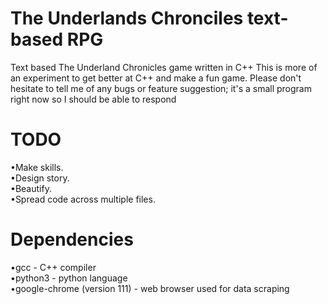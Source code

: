 # The Underlands Chronciles text-based RPG
Text based The Underland Chronicles game written in C++
This is more of an experiment to get better at C++ and make a fun game.
Please don't hesitate to tell me of any bugs or feature suggestion;
it's a small program right now so I should be able to respond

# TODO
•Make skills.<br/>
•Design story.<br/>
•Beautify.<br/>
•Spread code across multiple files.<br/>

# Dependencies
•gcc - C++ compiler<br/>
•python3 - python language<br/>
•google-chrome (version 111) - web browser used for data scraping<br/>
